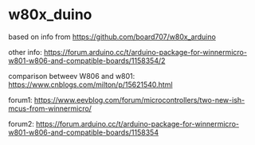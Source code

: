 # w80x_duino
based on info from https://github.com/board707/w80x_arduino

other info: https://forum.arduino.cc/t/arduino-package-for-winnermicro-w801-w806-and-compatible-boards/1158354/2

comparison betweev W806 and w801: https://www.cnblogs.com/milton/p/15621540.html

forum1: https://www.eevblog.com/forum/microcontrollers/two-new-ish-mcus-from-winnermicro/

forum2: https://forum.arduino.cc/t/arduino-package-for-winnermicro-w801-w806-and-compatible-boards/1158354

